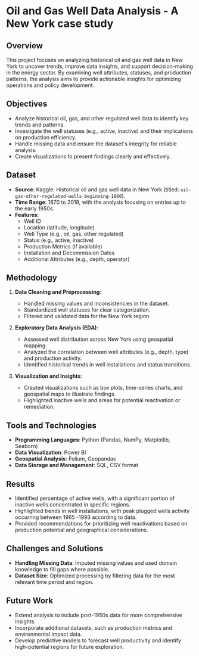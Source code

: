 # Oil and Gas Well Data Analysis - A New York case study

## Overview
This project focuses on analyzing historical oil and gas well data in New York to uncover trends, improve data insights, and support decision-making in the energy sector. By examining well attributes, statuses, and production patterns, the analysis aims to provide actionable insights for optimizing operations and policy development.

## Objectives
- Analyze historical oil, gas, and other regulated well data to identify key trends and patterns.
- Investigate the well statuses (e.g., active, inactive) and their implications on production efficiency.
- Handle missing data and ensure the dataset's integrity for reliable analysis.
- Create visualizations to present findings clearly and effectively.

## Dataset
- **Source**: Kaggle: Historical oil and gas well data in New York (titled: `oil-gas-other-regulated-wells-beginning-1860`).
- **Time Range**: 1870 to 2018, with the analysis focusing on entries up to the early 1950s.
- **Features**:
  - Well ID
  - Location (latitude, longitude)
  - Well Type (e.g., oil, gas, other regulated)
  - Status (e.g., active, inactive)
  - Production Metrics (if available)
  - Installation and Decommission Dates
  - Additional Attributes (e.g., depth, operator)

## Methodology
1. **Data Cleaning and Preprocessing**:
   - Handled missing values and inconsistencies in the dataset.
   - Standardized well statuses for clear categorization.
   - Filtered and validated data for the New York region.

2. **Exploratory Data Analysis (EDA)**:
   - Assessed well distribution across New York using geospatial mapping.
   - Analyzed the correlation between well attributes (e.g., depth, type) and production activity.
   - Identified historical trends in well installations and status transitions.

3. **Visualization and Insights**:
   - Created visualizations such as box plots, time-series charts, and geospatial maps to illustrate findings.
   - Highlighted inactive wells and areas for potential reactivation or remediation.

## Tools and Technologies
- **Programming Languages**: Python (Pandas, NumPy, Matplotlib, Seaborn)
- **Data Visualization**: Power BI
- **Geospatial Analysis**: Folium, Geopandas
- **Data Storage and Management**: SQL, CSV format

## Results
- Identified percentage of active wells, with a significant portion of inactive wells concentrated in specific regions.
- Highlighted trends in well installations, with peak plugged wells activity occurring between 1965 -1993 according to data.
- Provided recommendations for prioritizing well reactivations based on production potential and geographical considerations.

## Challenges and Solutions
- **Handling Missing Data**: Imputed missing values and used domain knowledge to fill gaps where possible.
- **Dataset Size**: Optimized processing by filtering data for the most relevant time period and region.

## Future Work
- Extend analysis to include post-1950s data for more comprehensive insights.
- Incorporate additional datasets, such as production metrics and environmental impact data.
- Develop predictive models to forecast well productivity and identify high-potential regions for future exploration.
